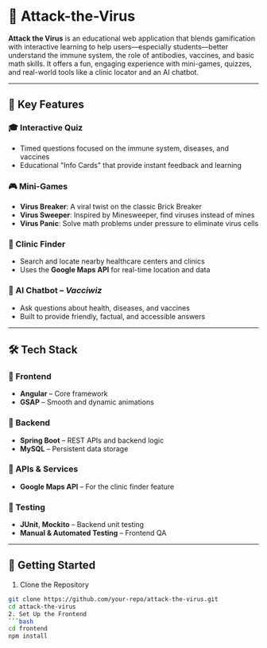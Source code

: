 # 🦠 Attack-the-Virus

**Attack the Virus** is an educational web application that blends gamification with interactive learning to help users—especially students—better understand the immune system, the role of antibodies, vaccines, and basic math skills. It offers a fun, engaging experience with mini-games, quizzes, and real-world tools like a clinic locator and an AI chatbot.

---

## 🌟 Key Features

### 🎓 Interactive Quiz
- Timed questions focused on the immune system, diseases, and vaccines
- Educational "Info Cards" that provide instant feedback and learning

### 🎮 Mini-Games
- **Virus Breaker**: A viral twist on the classic Brick Breaker
- **Virus Sweeper**: Inspired by Minesweeper, find viruses instead of mines
- **Virus Panic**: Solve math problems under pressure to eliminate virus cells

### 🏥 Clinic Finder
- Search and locate nearby healthcare centers and clinics
- Uses the **Google Maps API** for real-time location and data

### 🤖 AI Chatbot – *Vacciwiz*
- Ask questions about health, diseases, and vaccines
- Built to provide friendly, factual, and accessible answers

---

## 🛠 Tech Stack

### 🔹 Frontend
- **Angular** – Core framework
- **GSAP** – Smooth and dynamic animations

### 🔹 Backend
- **Spring Boot** – REST APIs and backend logic
- **MySQL** – Persistent data storage

### 🔹 APIs & Services
- **Google Maps API** – For the clinic finder feature

### 🔹 Testing
- **JUnit**, **Mockito** – Backend unit testing
- **Manual & Automated Testing** – Frontend QA

---

## 🚀 Getting Started

1. Clone the Repository
  ```bash
  git clone https://github.com/your-repo/attack-the-virus.git
  cd attack-the-virus
2. Set Up the Frontend
  ```bash
  cd frontend
  npm install





